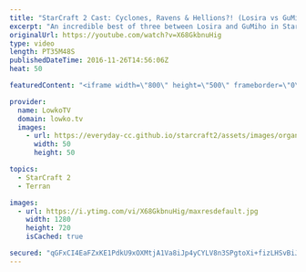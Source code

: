 ```yaml
---
title: "StarCraft 2 Cast: Cyclones, Ravens & Hellions?! (Losira vs GuMiho)"
excerpt: "An incredible best of three between Losira and GuMiho in StarCraft 2. Subscribe for more videos: http://lowko.tv/youtube More StarCraft 2 Casts: https://goo.gl/fi5EXG  The new patch is live in StarCraft 2, and with that the entire metagame has shifted significantly. In this Terran versus Zerg video I"
originalUrl: https://youtube.com/watch?v=X68GkbnuHig
type: video
length: PT35M48S
publishedDateTime: 2016-11-26T14:56:06Z
heat: 50

featuredContent: "<iframe width=\"800\" height=\"500\" frameborder=\"0\" src=\"https://www.youtube.com/embed/X68GkbnuHig\" allow=\"accelerometer; autoplay; encrypted-media; gyroscope; picture-in-picture\" allowfullscreen></iframe>"

provider:
  name: LowkoTV
  domain: lowko.tv
  images:
    - url: https://everyday-cc.github.io/starcraft2/assets/images/organizations/lowko.tv-50x50.jpg
      width: 50
      height: 50

topics:
  - StarCraft 2
  - Terran

images:
  - url: https://i.ytimg.com/vi/X68GkbnuHig/maxresdefault.jpg
    width: 1280
    height: 720
    isCached: true

secured: "qGFxCI4EaFZxKE1PdkU9xOXMtjA1Va8iJp4yCYLV8n3SPgtoXi+fizLHSvBiJzxePGcE4C4kxtaVYxAAvietJFBUzeGsgebzwGphJqctWPHAegUg9Zx1yptNQlCyP71f/l9BoKNZar/ORJEHGZlegqXmI+5pUN+DsNGUctq/6pbz0YXranNGx3CZY0eoojx3aJJftoMmbWV91FtdAQSUCG4Oa/xM08t3LTtsYrUQjjPHV51Wmx3oeWM0+FerQqfEGAHDkWvxzlGihrNNYwPCE08U1/tbTdsgZm4iM7Wm7kGw2+B4KMI9YLo0PiurEeqDI2g9rjfCibM/naC8XJGQ8Y+sIdukjtgi5Z+MFb9mg4Sa9M8PDzZ85ppEPjTptYPhYMUaPELFkAqpDQlPAnE2iLuThli7Mdl+a+KxFxSdFRaMmWnOJu+v9NQiqL5uTfiv;KVFnQ3ryErvXDe966L4lPA=="
---
```


